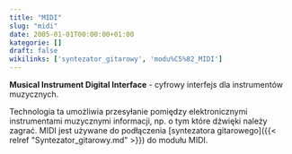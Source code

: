 ```yaml
---
title: "MIDI"
slug: "midi"
date: 2005-01-01T00:00:00+01:00
kategorie: []
draft: false
wikilinks: ['syntezator_gitarowy', 'modu%C5%82_MIDI']
---
```

**Musical Instrument Digital Interface** - cyfrowy interfejs dla
instrumentów muzycznych.

Technologia ta umożliwia przesyłanie pomiędzy elektronicznymi
instrumentami muzycznymi informacji, np. o tym które dźwięki należy
zagrać. MIDI jest używane do podłączenia [syntezatora
gitarowego]({{< relref "Syntezator_gitarowy.md" >}}) do modułu
MIDI<!-- link nie odnosił się do niczego: 'MIDI' ('content/książka/MIDI.md') links to 'moduł_MIDI' ('content/książka/moduł_MIDI.md') and that does not exist -->.